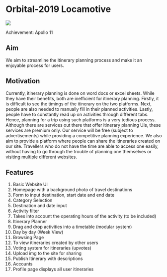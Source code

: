 # Orbital-2019 Locamotive

<img src="https://i.ibb.co/MBjLDhb/milestone-3.png">

Achievement: Apollo 11

 ## Aim

 We aim to streamline the itinerary planning process and make it an enjoyable process for users.

 ## Motivation

 Currently, itinerary planning is done on word docs or excel sheets. While they have their benefits, both are inefficient for itinerary planning. 
 Firstly, it is difficult to see the timings of the itinerary on the two platforms. 
 Next, people are also needed to manually fill in their planned activities. 
 Lastly, people have to constantly read up on activities through different tabs. Hence, planning for a trip using such platforms is a very tedious process. 
 Although there are services out there that offer itinerary planning UIs, these services are premium only. Our service will be free (subject to advertisements) while providing a competitive planning experience. 
 We also aim to provide a platform where people can share the itineraries created on our site. Travellers who do not have the time are able to access one easily, without having to go through the trouble of planning one themselves or visiting multiple different websites.

## Features
1.  Basic Website UI
2.  Homepage with a background photo of travel destinations
3.  Form to input destination, start date and end date
4.  Category Selection
5.  Destination and date input
6.  Activity filter
7.  Takes into account the operating hours of the activity (to be included)
8.  Itinerary Planner
9.  Drag and drop activities into a timetable (modular system)
10. Day by day (Week View) 
11. Browsing Page
12. To view itineraries created by other users
13. Voting system for itineraries (upvotes)
14. Upload img to the site for sharing
15. Publish Itinerary with descriptions
16. Accounts
17. Profile page displays all user itineraries







